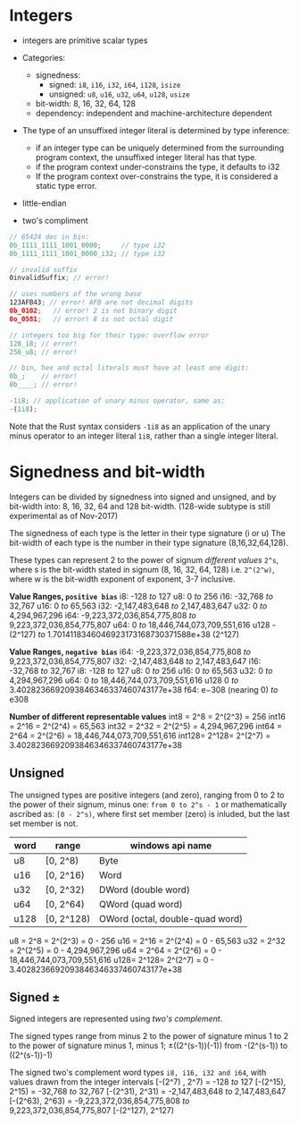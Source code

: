 # Integers

- integers are primitive scalar types
- Categories:
  - signedness:
    - signed:   `i8`, `i16`, `i32`, `i64`, `i128`, `isize`
    - unsigned: `u8`, `u16`, `u32`, `u64`, `u128`, `usize`
  - bit-width: 8, 16, 32, 64, 128
  - dependency: independent and machine-architecture dependent
- The type of an unsuffixed integer literal is determined by type inference:
  - if an integer type can be uniquely determined from the surrounding program
    context, the unsuffixed integer literal has that type.
  - if the program context under-constrains the type, it defaults to i32
  - If the program context over-constrains the type, 
    it is considered a static type error.

- little-endian
- two's compliment





```rust
‭// 65424‬ dec in bin:
0b_1111_1111_1001_0000;     // type i32
0b_1111_1111_1001_0000_i32; // type i32

// invalid suffix
0invalidSuffix; // error!

// uses numbers of the wrong base
123AFB43; // error! AFB are not decimal digits
0b_0102;   // error! 2 is not binary digit
0o_0581;   // error! 8 is not octal digit

// integers too big for their type: overflow error
128_i8; // error!
256_u8; // error!

// bin, hex and octal literals must have at least one digit:
0b_;    // error!
0b____; // error!

-1i8; // application of unary minus operator, same as:
-(1i8);
```
Note that the Rust syntax considers `-1i8` as an application of the unary minus operator to an integer literal `1i8`, rather than a single integer literal.



# Signedness and bit-width
Integers can be divided by signedness into signed and unsigned,
and by bit-width into: 8, 16, 32, 64 and 128 bit-width.
(128-wide subtype is still experimental as of Nov-2017)

The signedness of each type is the letter in their type signature (i or u)
The bit-width of each type is the number in their type signature (8,16,32,64,128).

These types can represent 2 to the power of signum *different values*
`2^s`, where s is the bit-width stated in signum (8, 16, 32, 64, 128) i.e.
`2^(2^w)`, where w is the bit-width exponent of exponent, 3-7 inclusive.


**Value Ranges, `positive bias`**
i8:                        -128 *to* 127
u8:                           0 *to* 256
i16:                    -32,768 *to* 32,767
u16:                          0 *to* 65,563
i32:             -2,147,483,648 *to* 2,147,483,647
u32:                          0 *to* 4,294,967,296
i64: -9,223,372,036,854,775,808 *to* 9,223,372,036,854,775,807
u64:                          0 *to* 18,446,744,073,709,551,616
u128                   -(2^127) *to* 1.7014118346046923173168730371588e+38 (2^127)


**Value Ranges, `negative bias`**
i64: -9,223,372,036,854,775,808 *to* 9,223,372,036,854,775,807
i32:             -2,147,483,648 *to* 2,147,483,647
i16:                    -32,768 *to* 32,767
i8:                        -128 *to* 127
u8:                           0 *to* 256
u16:                          0 *to* 65,563
u32:                          0 *to* 4,294,967,296
u64:                          0 *to* 18,446,744,073,709,551,616
u128                          0 *to* 3.4028236692093846346337460743177e+38
f64:          e−308 (nearing 0) *to* e308



**Number of different representable values**
int8  = 2^8  = 2^(2^3) = 256
int16 = 2^16 = 2^(2^4) = 65,563
int32 = 2^32 = 2^(2^5) = 4,294,967,296
int64 = 2^64 = 2^(2^6) = 18,446,744,073,709,551,616
int128= 2^128= 2^(2^7) = 3.4028236692093846346337460743177e+38




## Unsigned
The unsigned types are positive integers (and zero), ranging from 0 to
2 to the power of their signum, minus one: `from 0 to 2^s - 1` or
mathematically ascribed as: `[0 - 2^s)`, where first set member (zero) 
is inluded, but the last set member is not.

word | range      | windows api name
-----|------------|-------------------
u8   | [0, 2^8)   | Byte
u16  | [0, 2^16)  | Word
u32  | [0, 2^32)  | DWord (double word)
u64  | [0, 2^64)  | QWord (quad word)
u128 | [0, 2^128) | OWord (octal, double-quad word)


u8  = 2^8  = 2^(2^3) = 0 - 256
u16 = 2^16 = 2^(2^4) = 0 - 65,563
u32 = 2^32 = 2^(2^5) = 0 - 4,294,967,296
u64 = 2^64 = 2^(2^6) = 0 - 18,446,744,073,709,551,616
u128= 2^128= 2^(2^7) = 0 - 3.4028236692093846346337460743177e+38



## Signed ±
Signed integers are represented using *two's complement*.

The signed types range from minus
2 to the power of signature minus 1 to
2 to the power of signature minus 1, minus 1;
±((2^(s-1))(-1))
from -(2^(s-1)) to ((2^(s-1))-1)

The signed two's complement word types `i8, i16, i32 and i64`, 
with values drawn from the integer intervals 
[-(2^7) , 2^7)  =                       -128 *to* 127
[-(2^15), 2^15) =                    -32,768 *to* 32,767
[-(2^31), 2^31) =             -2,147,483,648 *to* 2,147,483,647
[-(2^63), 2^63) = -9,223,372,036,854,775,808 *to* 9,223,372,036,854,775,807
[-(2^127), 2^127)